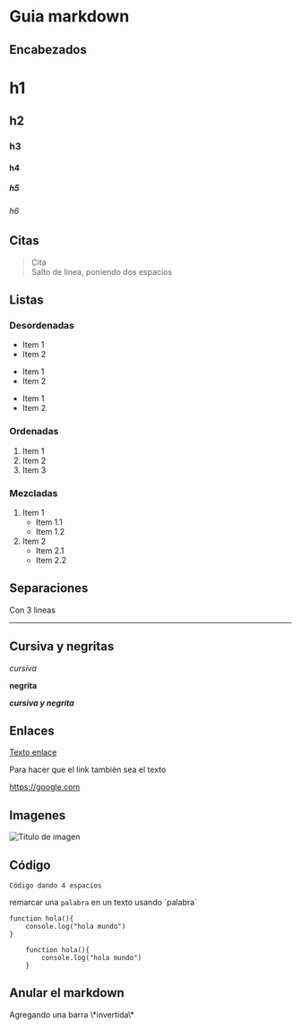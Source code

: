 # Guia markdown

## Encabezados
# h1
## h2
### h3
#### h4
##### h5
###### h6

## Citas
> Cita  
Salto de linea, poniendo dos espacios

## Listas
### Desordenadas
* Item 1
* Item 2
- Item 1
- Item 2
+ Item 1
+ Item 2

### Ordenadas
1. Item 1
2. Item 2
3. Item 3

### Mezcladas
1. Item 1
    * Item 1.1
    * Item 1.2
2. Item 2
    + Item 2.1
    + Item 2.2

## Separaciones
Con 3 lineas

___

## Cursiva y negritas

*cursiva*

**negrita**

***cursiva y negrita***

## Enlaces

[Texto enlace](url "title al hacer hover")

Para hacer que el link también sea el texto

<https://google.com>

## Imagenes

![Titulo de imagen](https://picsum.photos/200 "titulo hover")

## Código

    Código dando 4 espacios

remarcar una `palabra` en un texto usando \`palabra\`

```
function hola(){
    console.log("hola mundo")
}
```

~~~
    function hola(){
        console.log("hola mundo")
    }
~~~

## Anular el markdown

Agregando una barra \\\*invertida\\\*
